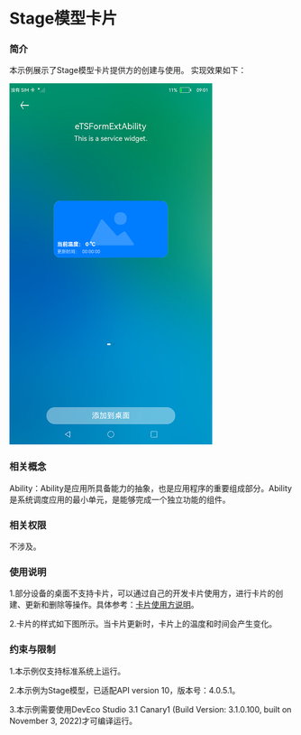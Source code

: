 # Stage模型卡片

### 简介

本示例展示了Stage模型卡片提供方的创建与使用。
实现效果如下：

![eTSFormExample](screenshots/eTSFormExample.png)

### 相关概念

Ability：Ability是应用所具备能力的抽象，也是应用程序的重要组成部分。Ability是系统调度应用的最小单元，是能够完成一个独立功能的组件。

### 相关权限

不涉及。

### 使用说明

1.部分设备的桌面不支持卡片，可以通过自己的开发卡片使用方，进行卡片的创建、更新和删除等操作。具体参考：[卡片使用方说明](../FormLauncher/README_zh.md)。

2.卡片的样式如下图所示。当卡片更新时，卡片上的温度和时间会产生变化。

### 约束与限制

1.本示例仅支持标准系统上运行。

2.本示例为Stage模型，已适配API version 10，版本号：4.0.5.1。

3.本示例需要使用DevEco Studio 3.1 Canary1 (Build Version: 3.1.0.100, built on November 3, 2022)才可编译运行。